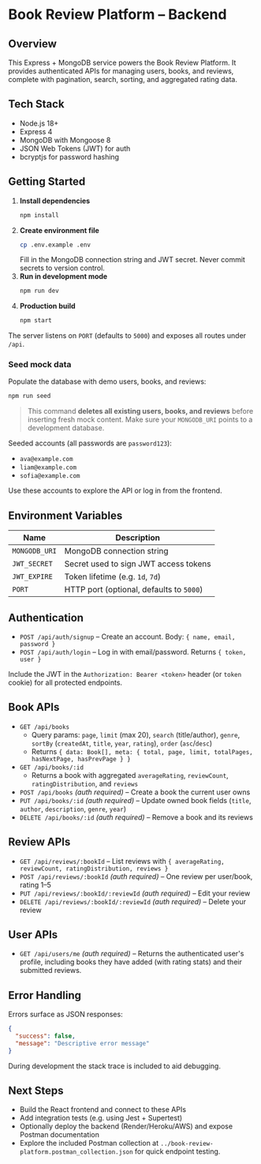 # Book Review Platform – Backend

## Overview

This Express + MongoDB service powers the Book Review Platform. It provides authenticated APIs for managing users, books, and reviews, complete with pagination, search, sorting, and aggregated rating data.

## Tech Stack

- Node.js 18+
- Express 4
- MongoDB with Mongoose 8
- JSON Web Tokens (JWT) for auth
- bcryptjs for password hashing

## Getting Started

1. **Install dependencies**
   ```bash
   npm install
   ```
2. **Create environment file**
   ```bash
   cp .env.example .env
   ```
   Fill in the MongoDB connection string and JWT secret. Never commit secrets to version control.
3. **Run in development mode**
   ```bash
   npm run dev
   ```
4. **Production build**
   ```bash
   npm start
   ```

The server listens on `PORT` (defaults to `5000`) and exposes all routes under `/api`.

### Seed mock data

Populate the database with demo users, books, and reviews:

```bash
npm run seed
```

> This command **deletes all existing users, books, and reviews** before inserting fresh mock content. Make sure your `MONGODB_URI` points to a development database.

Seeded accounts (all passwords are `password123`):

- `ava@example.com`
- `liam@example.com`
- `sofia@example.com`

Use these accounts to explore the API or log in from the frontend.

## Environment Variables

| Name          | Description                              |
| ------------- | ---------------------------------------- |
| `MONGODB_URI` | MongoDB connection string                |
| `JWT_SECRET`  | Secret used to sign JWT access tokens    |
| `JWT_EXPIRE`  | Token lifetime (e.g. `1d`, `7d`)         |
| `PORT`        | HTTP port (optional, defaults to `5000`) |

## Authentication

- `POST /api/auth/signup` – Create an account. Body: `{ name, email, password }`
- `POST /api/auth/login` – Log in with email/password. Returns `{ token, user }`

Include the JWT in the `Authorization: Bearer <token>` header (or `token` cookie) for all protected endpoints.

## Book APIs

- `GET /api/books`
  - Query params: `page`, `limit` (max 20), `search` (title/author), `genre`, `sortBy` (`createdAt`, `title`, `year`, `rating`), `order` (`asc`/`desc`)
  - Returns `{ data: Book[], meta: { total, page, limit, totalPages, hasNextPage, hasPrevPage } }`
- `GET /api/books/:id`
  - Returns a book with aggregated `averageRating`, `reviewCount`, `ratingDistribution`, and `reviews`
- `POST /api/books` _(auth required)_ – Create a book the current user owns
- `PUT /api/books/:id` _(auth required)_ – Update owned book fields (`title`, `author`, `description`, `genre`, `year`)
- `DELETE /api/books/:id` _(auth required)_ – Remove a book and its reviews

## Review APIs

- `GET /api/reviews/:bookId` – List reviews with `{ averageRating, reviewCount, ratingDistribution, reviews }`
- `POST /api/reviews/:bookId` _(auth required)_ – One review per user/book, rating 1–5
- `PUT /api/reviews/:bookId/:reviewId` _(auth required)_ – Edit your review
- `DELETE /api/reviews/:bookId/:reviewId` _(auth required)_ – Delete your review

## User APIs

- `GET /api/users/me` _(auth required)_ – Returns the authenticated user's profile, including books they have added (with rating stats) and their submitted reviews.

## Error Handling

Errors surface as JSON responses:

```json
{
  "success": false,
  "message": "Descriptive error message"
}
```

During development the stack trace is included to aid debugging.

## Next Steps

- Build the React frontend and connect to these APIs
- Add integration tests (e.g. using Jest + Supertest)
- Optionally deploy the backend (Render/Heroku/AWS) and expose Postman documentation
- Explore the included Postman collection at `../book-review-platform.postman_collection.json` for quick endpoint testing.
